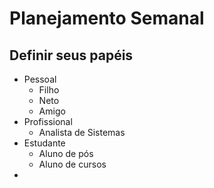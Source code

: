 # Planejamento Semanal

## Definir seus papéis

- Pessoal
	- Filho
	- Neto
	- Amigo
- Profissional
	- Analista de Sistemas
- Estudante
	- Aluno de pós
	- Aluno de cursos
- 

## 

<!--stackedit_data:
eyJoaXN0b3J5IjpbLTI3NDU3MDIwM119
-->